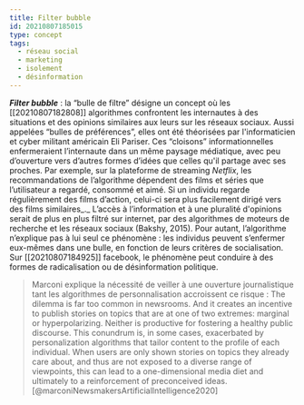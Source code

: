 ```yaml
---
title: Filter bubble
id: 20210807185015
type: concept
tags:
  - réseau social
  - marketing
  - isolement
  - désinformation
---
```

          

**_Filter bubble_** : la “bulle de filtre” désigne un concept où les  [[20210807182808]] algorithmes confrontent les internautes à des situations et des opinions similaires aux leurs sur les réseaux sociaux. Aussi appelées “bulles de préférences”, elles ont été théorisées par l'informaticien et cyber militant américain Eli Pariser. Ces “cloisons” informationnelles enfermeraient l’internaute dans un même paysage médiatique, avec peu d’ouverture vers d’autres formes d’idées que celles qu'il partage avec ses proches. Par exemple, sur la plateforme de streaming _Netflix_, les recommandations de l’algorithme dépendent des films et séries que l’utilisateur a regardé, consommé et aimé. Si un individu regarde régulièrement des films d’action, celui-ci sera plus facilement dirigé vers des films similaires_._ L’accès à l’information et à une pluralité d'opinions serait de plus en plus filtré sur internet, par des algorithmes de moteurs de recherche et les réseaux sociaux (Bakshy, 2015). Pour autant, l’algorithme n’explique pas à lui seul ce phénomène : les individus peuvent s’enfermer eux-mêmes dans une bulle, en fonction de leurs critères de socialisation.
Sur [[20210807184925]] facebook, le phénomène peut conduire à des formes de radicalisation ou de désinformation politique.

> Marconi explique la nécessité de veiller à une ouverture journalistique tant les algorithmes de personnalisation accroissent ce risque : The dilemma is far too common in newsrooms. And it creates an incentive to publish stories on topics that are at one of two extremes: marginal or hyperpolarizing. Neither is productive for fostering a healthy public discourse. This conundrum is, in some cases, exacerbated by personalization algorithms that tailor content to the profile of each individual. When users are only shown stories on topics they already care about, and thus are not exposed to a diverse range of viewpoints, this can lead to a one-dimensional media diet and ultimately to a reinforcement of preconceived ideas. [@marconiNewsmakersArtificialIntelligence2020]
